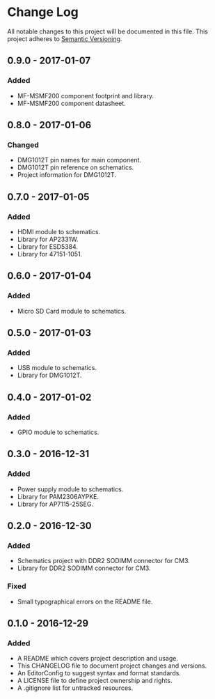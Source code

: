 # Change Log

All notable changes to this project will be documented in this file. This
project adheres to [Semantic Versioning](http://semver.org).

## 0.9.0 - 2017-01-07

### Added

  - MF-MSMF200 component footprint and library.
  - MF-MSMF200 component datasheet.

## 0.8.0 - 2017-01-06

### Changed

  - DMG1012T pin names for main component.
  - DMG1012T pin reference on schematics.
  - Project information for DMG1012T.

## 0.7.0 - 2017-01-05

### Added

  - HDMI module to schematics.
  - Library for AP2331W.
  - Library for ESD5384.
  - Library for 47151-1051.

## 0.6.0 - 2017-01-04

### Added

  - Micro SD Card module to schematics.

## 0.5.0 - 2017-01-03

### Added

  - USB module to schematics.
  - Library for DMG1012T.

## 0.4.0 - 2017-01-02

### Added

  - GPIO module to schematics.

## 0.3.0 - 2016-12-31

### Added

  - Power supply module to schematics.
  - Library for PAM2306AYPKE.
  - Library for AP7115-25SEG.

## 0.2.0 - 2016-12-30

### Added

  - Schematics project with DDR2 SODIMM connector for CM3.
  - Library for DDR2 SODIMM connector for CM3.

### Fixed

  - Small typographical errors on the README file.

## 0.1.0 - 2016-12-29

### Added

  - A README which covers project description and usage.
  - This CHANGELOG file to document project changes and versions.
  - An EditorConfig to suggest syntax and format standards.
  - A LICENSE file to define project ownership and rights.
  - A .gitignore list for untracked resources.
